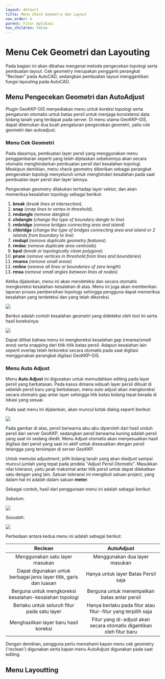```yaml
---
layout: default
title: Menu Check Geometry dan Layout
nav_order: 4
parent: Fitur Aplikasi
has_children: false
---
```


# Menu Cek Geometri dan Layouting

Pada bagian ini akan dibahas mengenai metode pengecekan topologi serta pembuatan layout. Cek geometry merupakan pengganti perangkat "Reclean" pada AutoCAD, sedangkan pembuatan layout menggantikan fungsi layouting pada AutoCAD.

## Menu Pengecekan Geometri dan AutoAdjust

Plugin GeoKKP-GIS menyediakan menu untuk koreksi topologi serta pengaturan otomatis untuk batas persil untuk menjaga konsistensi data bidang tanah yang terdapat pada server. Di menu utama GeoKKP-GIS, dapat ditemukan dua buah pengaturan pengecekan geometri, yaitu cek geometri dan autoadjust. 



### Menu Cek Geometri

Pada dasarnya, pembuatan layer persil yang menggunakan menu penggambaran seperti yang telah dijelaskan sebelumnya akan secara otomatis menghindarkan pembuatan persil dari kesalahan topologi. Meskipun demikian, menu check geometry diberikan sebagai perangkat pengecekan topologi menyeluruh untuk menghindari kesalahan pada saat pembuatan layer persil dan layer lainnya.

Pengecekan geometry dilakukan terhadap layer vektor, dan akan memeriksa kesalahan topology sebagai berikut:

1. **break** (*break lines at intersection*). 
2. **snap** (*snap lines to vertex in threshold*). 
3. **rmdangle** (*remove dangles*)
4. **chdangle** (*change the type of boundary dangle to line*)
5. **rmbridge** (*remove bridges connecting area and island*)
6. **chbridge** (*change the type of bridges connecting area and island or 2 islands from boundary to line*)
7. **rmdupl** (*remove duplicate geometry features*)
8. **rmdac** (*remove duplicate area centroids*)
9. **bpol** (*break or topologically clean polygons*)
10. **prune** (*remove vertices in threshold from lines and boundaries*)
11. **rmarea** (*remove small areas*)
12. **rmline** (*remove all lines or boundaries of zero length*)
13. **rmsa** (*remove small angles between lines at nodes*)

Ketika dijalankan, menu ini akan mendeteksi dan secara otomatis mengkoreksi kesalahan-kesalahan di atas. Menu ini juga akan memberikan laporan proses pembersihan topology sehingga pengguna dapat memeriksa kesalahan yang terdeteksi dan yang telah dikoreksi.

![](https://cdn.jsdelivr.net/gh/geokkp-gis/images@main/20220426213308.png)

Berikut adalah contoh kesalahan geometri yang dideteksi oleh tool ini serta hasil koreksinya:

![](https://cdn.jsdelivr.net/gh/geokkp-gis/images@main/20220426230747.png)

Dapat dilihat bahwa menu ini mengkoreksi kesalahan gap (rmarea/*small area*) serta snapping dari titik-titik batas persil. Adapun kesalahan lain seperti overlap telah terkoreksi secara otomatis pada saat digitasi menggunakan perangkat digitasi GeoKKP-GIS. 

### Menu Auto Adjust

Menu **Auto Adjust** ini digunakan untuk memudahkan editing pada layer persil yang berbatasan. Pada kasus dimana sebuah layer persil dibuat di sebelah persil baru yang berbatasan, menu auto adjust akan mengkoreksi secara otomatis gap antar layer sehingga titik batas bidang tepat berada di lokasi yang sesuai. 

Pada saat menu ini dijalankan, akan muncul kotak dialog seperti berikut:

![](https://cdn.jsdelivr.net/gh/geokkp-gis/images@main/20220427003723.png)

Pada gambar di atas, persil berwarna abu-abu diperoleh dari hasil unduh persil dari server GeoKKP, sedangkan persil berwarna kuning adalah persil yang saat ini sedang diedit. Menu Adjust otomatis akan menyesuaikan hasil digitasi dari persil yang saat ini aktif untuk disesuaikan dengan persil tetangga yang tersimpan di server GeoKKP.

Untuk memulai adjustment, pilih bidang tanah yang akan diadjust sampai muncul jumlah yang tepat pada jendela "*Adjust Persil Otomatis*". Masukkan nilai toleransi, yaitu jarak maksimal antar titik persil untuk dapat dilekatkan satu dengan yang lain. Satuan toleransi ini mengikuti satuan project, yang dalam hal ini adalah dalam satuan **meter**.

Sebagai contoh, hasil dari penggunaan menu ini adalah sebagai berikut:

*Sebelum*:

![](https://cdn.jsdelivr.net/gh/geokkp-gis/images@main/20220427003459.png)

*Sesudah*:

![](https://cdn.jsdelivr.net/gh/geokkp-gis/images@main/20220427011450.png)

Perbedaan antara kedua menu ini adalah sebagai berikut:

| Reclean                                                            | AutoAdjust                                                           |
|:------------------------------------------------------------------:|:--------------------------------------------------------------------:|
| Menggunakan satu layer masukan                                     | Menggunakan dua layer masukan                                        |
| Dapat digunakan untuk berbagai jenis layer titik, garis dan luasan | Hanya untuk layer Batas Persil saja                                  |
| Berguna untuk mengkoreksi kesalahan-kesalahan topologi             | Berguna untuk menempelkan batas antar persil                         |
| Berlaku untuk seluruh fitur pada satu layer                        | Hanya berlaku pada fitur atau fitur-fitur yang terpilih saja         |
| Menghasilkan layer baru hasil koreksi                              | Fitur yang di-adjust akan secara otomatis digantikan oleh fitur baru |

Dengan demikian, pengguna perlu memahami kapan menu cek geometry ('reclean') digunakan serta kapan menu AutoAdjust digunakan pada saat editing.



## Menu Layoutting



 
